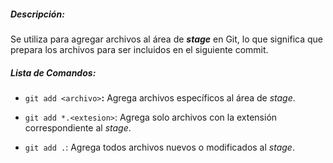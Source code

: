 ##### *Descripción*:
Se utiliza para agregar archivos al área de **_stage_** en Git, lo que significa que prepara los archivos para ser incluidos en el siguiente commit.
##### Lista de Comandos:
- `git add <archivo>`**:** Agrega archivos específicos al área de _stage_.
    
- `git add *.<extesion>`: Agrega solo archivos con la extensión correspondiente al _stage_.

- `git add .`: Agrega todos archivos nuevos  o modificados al _stage_.